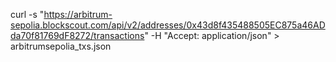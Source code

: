 curl -s "https://arbitrum-sepolia.blockscout.com/api/v2/addresses/0x43d8f435488505EC875a46ADda70f81769dF8272/transactions" -H "Accept: application/json" > arbitrumsepolia_txs.json